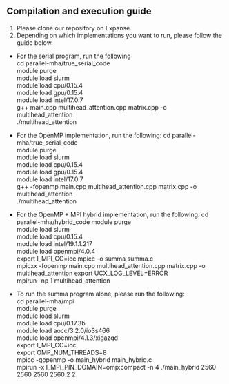 ## Compilation and execution guide
1. Please clone our repository on Expanse.
2. Depending on which implementations you want to run, please follow the guide below.

* For the serial program, run the following  
    cd parallel-mha/true_serial_code  
    module purge  
    module load slurm  
    module load cpu/0.15.4    
    module load gpu/0.15.4  
    module load intel/17.0.7  
    g++ main.cpp multihead_attention.cpp matrix.cpp -o multihead_attention  
    ./multihead_attention 

* For the OpenMP implementation, run the following:
    cd parallel-mha/true_serial_code  
    module purge  
    module load slurm  
    module load cpu/0.15.4      
    module load gpu/0.15.4  
    module load intel/17.0.7  
    g++ -fopenmp main.cpp multihead_attention.cpp matrix.cpp -o multihead_attention  
    ./multihead_attention  

* For the OpenMP + MPI hybrid implementation, run the following:
    cd parallel-mha/hybrid_code 
    module purge  
    module load slurm  
    module load cpu/0.15.4    
    module load intel/19.1.1.217  
    module load openmpi/4.0.4  
    export I_MPI_CC=icc 
    mpicc -o summa summa.c  
    mpicxx -fopenmp main.cpp multihead_attention.cpp matrix.cpp -o multihead_attention
    export UCX_LOG_LEVEL=ERROR  
    mpirun -np 1 multihead_attention

* To run the summa program alone, please run the following:  
    cd parallel-mha/mpi  
    module purge  
    module load slurm  
    module load cpu/0.17.3b   
    module load aocc/3.2.0/io3s466  
    module load openmpi/4.1.3/xigazqd  
    export I_MPI_CC=icc  
    export OMP_NUM_THREADS=8  
    mpicc -qopenmp -o main_hybrid main_hybrid.c  
    mpirun -x I_MPI_PIN_DOMAIN=omp:compact -n 4 ./main_hybrid 2560 2560 2560 2560 2 2  